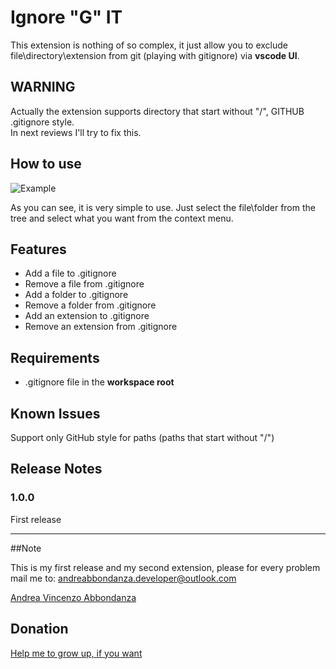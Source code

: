 # Ignore "G" IT

This extension is nothing of so complex, it just allow you to exclude file\directory\extension from git (playing with gitignore) via __vscode UI__.

## WARNING

Actually the extension supports directory that start without "/", GITHUB .gitignore style.  
In next reviews I'll try to fix this.

## How to use

![Example](https://github.com/andreabbondanza/ignoregit/blob/master/images/Cattura.PNG)

As you can see, it is very simple to use.  Just select the file\folder from the tree and select what you want from the context menu.

## Features

- Add a file to .gitignore
- Remove a file from .gitignore
- Add a folder to .gitignore
- Remove a folder from .gitignore
- Add an extension to .gitignore
- Remove an extension from .gitignore

## Requirements

- .gitignore file in the __workspace root__

## Known Issues

Support only GitHub style for paths (paths that start without "/")

## Release Notes


### 1.0.0

First release

-----------------------------------------------------------------------------------------------------------

##Note

This is my first release and my second extension, please for every problem mail me to: andreabbondanza.developer@outlook.com

[Andrea Vincenzo Abbondanza](http://www.andrewdev.eu)

## Donation
[Help me to grow up, if you want](https://payPal.me/andreabbondanza)
